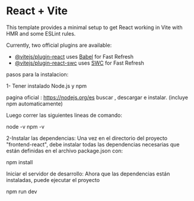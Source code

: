 # React + Vite

This template provides a minimal setup to get React working in Vite with HMR and some ESLint rules.

Currently, two official plugins are available:

- [@vitejs/plugin-react](https://github.com/vitejs/vite-plugin-react/blob/main/packages/plugin-react/README.md) uses [Babel](https://babeljs.io/) for Fast Refresh
- [@vitejs/plugin-react-swc](https://github.com/vitejs/vite-plugin-react-swc) uses [SWC](https://swc.rs/) for Fast Refresh

pasos para la instalacion:

1- Tener instalado Node.js y npm

pagina oficial : https://nodejs.org/es
buscar , descargar e instalar. (incluye npm automaticamente)

Luego correr las siguientes lineas de comando:

node -v
npm -v

2-Instalar las dependencias: Una vez en el directorio del proyecto "frontend-react", debe instalar todas las dependencias necesarias que están definidas en el archivo package.json con:

npm install

Iniciar el servidor de desarrollo: Ahora que las dependencias están instaladas, puede ejecutar el proyecto

npm run dev
